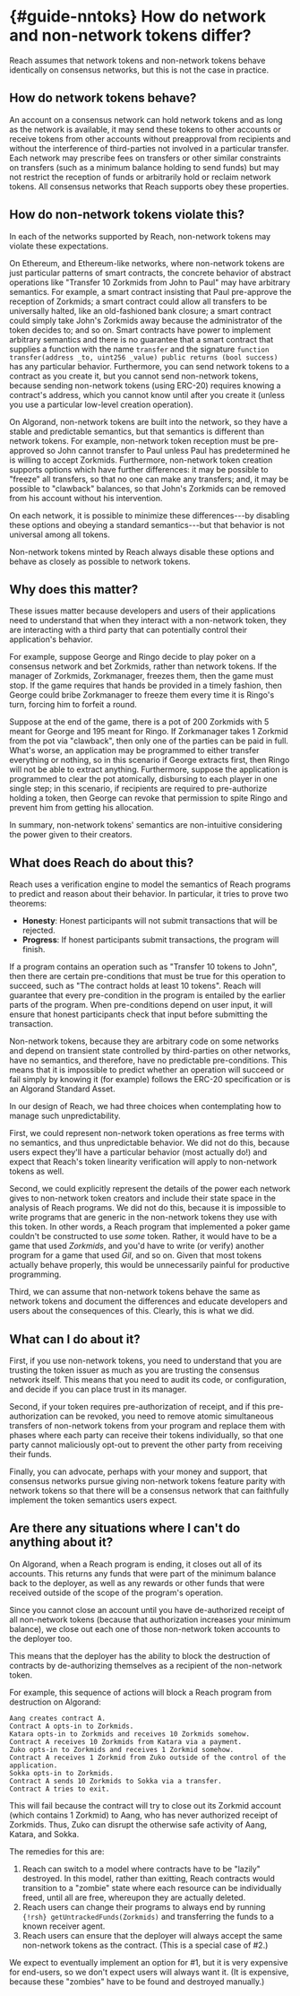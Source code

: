 # {#guide-nntoks} How do network and non-network tokens differ?

Reach assumes that network tokens and non-network tokens behave identically on consensus networks, but this is not the case in practice.

## How do network tokens behave?

An account on a consensus network can hold network tokens and as long as the network is available, it may send these tokens to other accounts or receive tokens from other accounts without preapproval from recipients and without the interference of third-parties not involved in a particular transfer.
Each network may prescribe fees on transfers or other similar constraints on transfers (such as a minimum balance holding to send funds) but may not restrict the reception of funds or arbitrarily hold or reclaim network tokens.
All consensus networks that Reach supports obey these properties.

## How do non-network tokens violate this?

In each of the networks supported by Reach, non-network tokens may violate these expectations.

On Ethereum, and Ethereum-like networks, where non-network tokens are just particular patterns of smart contracts, the concrete behavior of abstract operations like "Transfer 10 Zorkmids from John to Paul" may have arbitrary semantics.
For example, a smart contract insisting that Paul pre-approve the reception of Zorkmids;
a smart contract could allow all transfers to be universally halted, like an old-fashioned bank closure;
a smart contract could simply take John's Zorkmids away because the administrator of the token decides to;
and so on.
Smart contracts have power to implement arbitrary semantics and there is no guarantee that a smart contract that supplies a function with the name `transfer` and the signature `function transfer(address _to, uint256 _value) public returns (bool success)` has any particular behavior.
Furthermore, you can send network tokens to a contract as you create it, but you cannot send non-network tokens, because sending non-network tokens (using ERC-20) requires knowing a contract's address, which you cannot know until after you create it (unless you use a particular low-level creation operation).

On Algorand, non-network tokens are built into the network, so they have a stable and predictable semantics, but that semantics is different than network tokens.
For example, non-network token reception must be pre-approved so John cannot transfer to Paul unless Paul has predetermined he is willing to accept Zorkmids.
Furthermore, non-network token creation supports options which have further differences:
it may be possible to "freeze" all transfers, so that no one can make any transfers; and,
it may be possible to "clawback" balances, so that John's Zorkmids can be removed from his account without his intervention.

On each network, it is possible to minimize these differences---by disabling these options and obeying a standard semantics---but that behavior is not universal among all tokens.

Non-network tokens minted by Reach always disable these options and behave as closely as possible to network tokens.

## Why does this matter?

These issues matter because developers and users of their applications need to understand that when they interact with a non-network token, they are interacting with a third party that can potentially control their application's behavior.

For example, suppose George and Ringo decide to play poker on a consensus network and bet Zorkmids, rather than network tokens.
If the manager of Zorkmids, Zorkmanager, freezes them, then the game must stop.
If the game requires that hands be provided in a timely fashion, then George could bribe Zorkmanager to freeze them every time it is Ringo's turn, forcing him to forfeit a round.

Suppose at the end of the game, there is a pot of 200 Zorkmids with 5 meant for George and 195 meant for Ringo.
If Zorkmanager takes 1 Zorkmid from the pot via "clawback", then only one of the parties can be paid in full.
What's worse, an application may be programmed to either transfer everything or nothing, so in this scenario if George extracts first, then Ringo will not be able to extract anything.
Furthermore, suppose the application is programmed to clear the pot atomically, disbursing to each player in one single step;
in this scenario, if recipients are required to pre-authorize holding a token, then George can revoke that permission to spite Ringo and prevent him from getting his allocation.

In summary, non-network tokens' semantics are non-intuitive considering the power given to their creators.

## What does Reach do about this?

Reach uses a verification engine to model the semantics of Reach programs to predict and reason about their behavior.
In particular, it tries to prove two theorems:
+ **Honesty**: Honest participants will not submit transactions that will be rejected.
+ **Progress**: If honest participants submit transactions, the program will finish.

If a program contains an operation such as "Transfer 10 tokens to John", then there are certain pre-conditions that must be true for this operation to succeed, such as "The contract holds at least 10 tokens".
Reach will guarantee that every pre-condition in the program is entailed by the earlier parts of the program.
When pre-conditions depend on user input, it will ensure that honest participants check that input before submitting the transaction.

Non-network tokens, because they are arbitrary code on some networks and depend on transient state controlled by third-parties on other networks, have no semantics, and therefore, have no predictable pre-conditions.
This means that it is impossible to predict whether an operation will succeed or fail simply by knowing it (for example) follows the ERC-20 specification or is an Algorand Standard Asset.

In our design of Reach, we had three choices when contemplating how to manage such unpredictability.

First, we could represent non-network token operations as free terms with no semantics, and thus unpredictable behavior.
We did not do this, because users expect they'll have a particular behavior (most actually do!) and expect that Reach's token linearity verification will apply to non-network tokens as well.

Second, we could explicitly represent the details of the power each network gives to non-network token creators and include their state space in the analysis of Reach programs.
We did not do this, because it is impossible to write programs that are generic in the non-network tokens they use with this token.
In other words, a Reach program that implemented a poker game couldn't be constructed to use _some_ token.
Rather, it would have to be a game that used _Zorkmids_, and you'd have to write (or verify) another program for a game that used _Gil_, and so on.
Given that most tokens actually behave properly, this would be unnecessarily painful for productive programming.

Third, we can assume that non-network tokens behave the same as network tokens and document the differences and educate developers and users about the consequences of this.
Clearly, this is what we did.

## What can I do about it?

First, if you use non-network tokens, you need to understand that you are trusting the token issuer as much as you are trusting the consensus network itself.
This means that you need to audit its code, or configuration, and decide if you can place trust in its manager.

Second, if your token requires pre-authorization of receipt, and if this pre-authorization can be revoked, you need to remove atomic simultaneous transfers of non-network tokens from your program and replace them with phases where each party can receive their tokens individually, so that one party cannot maliciously opt-out to prevent the other party from receiving their funds.

Finally, you can advocate, perhaps with your money and support, that consensus networks pursue giving non-network tokens feature parity with network tokens so that there will be a consensus network that can faithfully implement the token semantics users expect.

## Are there any situations where I can't do anything about it?

On Algorand, when a Reach program is ending, it closes out all of its accounts.
This returns any funds that were part of the minimum balance back to the deployer, as well as any rewards or other funds that were received outside of the scope of the program's operation.

Since you cannot close an account until you have de-authorized receipt of all non-network tokens (because that authorization increases your minimum balance), we close out each one of those non-network token accounts to the deployer too.

This means that the deployer has the ability to block the destruction of contracts by de-authorizing themselves as a recipient of the non-network token.

For example, this sequence of actions will block a Reach program from destruction on Algorand:
```
Aang creates contract A.
Contract A opts-in to Zorkmids.
Katara opts-in to Zorkmids and receives 10 Zorkmids somehow.
Contract A receives 10 Zorkmids from Katara via a payment.
Zuko opts-in to Zorkmids and receives 1 Zorkmid somehow.
Contract A receives 1 Zorkmid from Zuko outside of the control of the application.
Sokka opts-in to Zorkmids.
Contract A sends 10 Zorkmids to Sokka via a transfer.
Contract A tries to exit.
```

This will fail because the contract will try to close out its Zorkmid account (which contains 1 Zorkmid) to Aang, who has never authorized receipt of Zorkmids.
Thus, Zuko can disrupt the otherwise safe activity of Aang, Katara, and Sokka.

The remedies for this are:
1. Reach can switch to a model where contracts have to be "lazily" destroyed.
  In this model, rather than exitting, Reach contracts would transition to a "zombie" state where each resource can be individually freed, until all are free, whereupon they are actually deleted.
1. Reach users can change their programs to always end by running `{!rsh} getUntrackedFunds(Zorkmids)` and transferring the funds to a known receiver agent.
1. Reach users can ensure that the deployer will always accept the same non-network tokens as the contract.
  (This is a special case of #2.)

We expect to eventually implement an option for #1, but it is very expensive for end-users, so we don't expect users will always want it.
(It is expensive, because these "zombies" have to be found and destroyed manually.)
